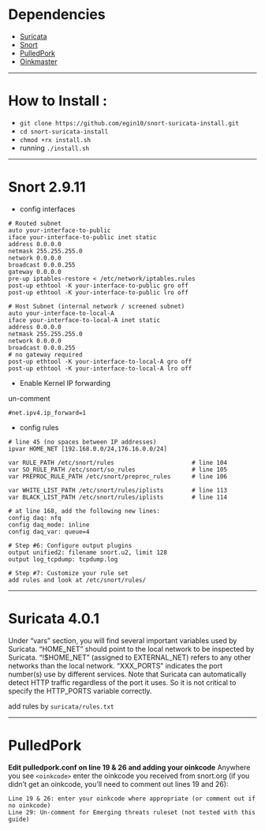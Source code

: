 # Dependencies
* [Suricata](https://suricata-ids.org/)
* [Snort](https://www.snort.org/)
* [PulledPork](https://github.com/shirkdog/pulledpork)
* [Oinkmaster](http://oinkmaster.sourceforge.net/about.shtml)

---

# How to Install :
* `git clone https://github.com/egin10/snort-suricata-install.git`
* `cd snort-suricata-install`
* `chmod +rx install.sh`
* running `./install.sh`

---

# Snort 2.9.11
* config interfaces

```
# Routed subnet
auto your-interface-to-public
iface your-interface-to-public inet static
address 0.0.0.0
netmask 255.255.255.0
network 0.0.0.0
broadcast 0.0.0.255
gateway 0.0.0.0
pre-up iptables-restore < /etc/network/iptables.rules
post-up ethtool -K your-interface-to-public gro off
post-up ethtool -K your-interface-to-public lro off
 
# Host Subnet (internal network / screened subnet)
auto your-interface-to-local-A
iface your-interface-to-local-A inet static
address 0.0.0.0
netmask 255.255.255.0
network 0.0.0.0
broadcast 0.0.0.255
# no gateway required
post-up ethtool -K your-interface-to-local-A gro off
post-up ethtool -K your-interface-to-local-A lro off
```
* Enable Kernel IP forwarding

un-comment
```
#net.ipv4.ip_forward=1
```
* config rules
```
# line 45 (no spaces between IP addresses)
ipvar HOME_NET [192.168.0.0/24,176.16.0.0/24]

var RULE_PATH /etc/snort/rules                      # line 104
var SO_RULE_PATH /etc/snort/so_rules                # line 105
var PREPROC_RULE_PATH /etc/snort/preproc_rules      # line 106
 
var WHITE_LIST_PATH /etc/snort/rules/iplists        # line 113
var BLACK_LIST_PATH /etc/snort/rules/iplists        # line 114

# at line 168, add the following new lines:
config daq: nfq
config daq_mode: inline
config daq_var: queue=4

# Step #6: Configure output plugins
output unified2: filename snort.u2, limit 128
output log_tcpdump: tcpdump.log

# Step #7: Customize your rule set
add rules and look at /etc/snort/rules/
```

---

# Suricata 4.0.1
Under “vars” section, you will find several important variables used by Suricata. “HOME_NET” should point to the local network to be inspected by Suricata. “!$HOME_NET” (assigned to EXTERNAL_NET) refers to any other networks than the local network. “XXX_PORTS” indicates the port number(s) use by different services. Note that Suricata can automatically detect HTTP traffic regardless of the port it uses. So it is not critical to specify the HTTP_PORTS variable correctly.

add rules by `suricata/rules.txt`

---

# PulledPork

**Edit pulledpork.conf on line 19 & 26 and adding your oinkcode**
Anywhere you see `<oinkcode>` enter the oinkcode you received from snort.org (if you didn’t get an oinkcode, you’ll need to comment out lines 19 and 26):

```
Line 19 & 26: enter your oinkcode where appropriate (or comment out if no oinkcode)
Line 29: Un-comment for Emerging threats ruleset (not tested with this guide)
```